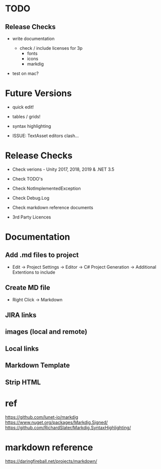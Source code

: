 TODO
==============================================================================

## Release Checks

* write documentation

  * check / include licenses for 3p
    * fonts
    * icons
    * markdig

* test on mac?



Future Versions
==============================================================================

* quick edit!
* tables / grids!
* syntax highlighting

* ISSUE: TextAsset editors clash...


Release Checks
==============================================================================

* Check verions - Unity 2017, 2018, 2019 & .NET 3.5

* Check TODO's
* Check NotImplementedException
* Check Debug.Log
* Check markdown reference documents
* 3rd Party Licences


Documentation
==============================================================================


## Add .md files to project

* Edit -> Project Settings -> Editor -> C# Project Generation -> Additional Extentions to include

## Create MD file

* Right Click -> Markdown

## JIRA links
## images (local and remote)
## Local links
## Markdown Template
## Strip HTML

 
ref
==============================================================================

https://github.com/lunet-io/markdig
https://www.nuget.org/packages/Markdig.Signed/
https://github.com/RichardSlater/Markdig.SyntaxHighlighting/


markdown reference
==============================================================================

https://daringfireball.net/projects/markdown/

